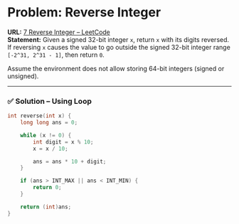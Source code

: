 # Problem: Reverse Integer  

**URL:** [7 Reverse Integer – LeetCode](https://leetcode.com/problems/reverse-integer/description/)  
**Statement:** Given a signed 32-bit integer `x`, return `x` with its digits reversed. If reversing `x` causes the value to go outside the signed 32-bit integer range `[-2^31, 2^31 - 1]`, then return `0`.  

Assume the environment does not allow storing 64-bit integers (signed or unsigned).  

---
### ✅ Solution – Using Loop  

```cpp
int reverse(int x) {
    long long ans = 0;

    while (x != 0) {
        int digit = x % 10;
        x = x / 10;

        ans = ans * 10 + digit;
    }

    if (ans > INT_MAX || ans < INT_MIN) {
        return 0;
    }

    return (int)ans;
}
```
